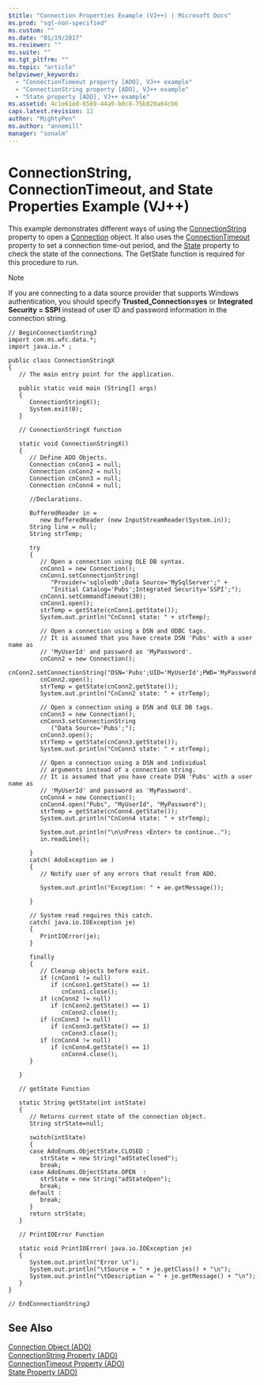 ```yaml
---
$title: "Connection Properties Example (VJ++) | Microsoft Docs"
ms.prod: "sql-non-specified"
ms.custom: ""
ms.date: "01/19/2017"
ms.reviewer: ""
ms.suite: ""
ms.tgt_pltfrm: ""
ms.topic: "article"
helpviewer_keywords: 
  - "ConnectionTimeout property [ADO], VJ++ example"
  - "ConnectionString property [ADO], VJ++ example"
  - "State property [ADO], VJ++ example"
ms.assetid: 4c1e61ed-6569-44a9-b0c8-75b820a64cb6
caps.latest.revision: 12
author: "MightyPen"
ms.author: "annemill"
manager: "sonalm"
---
```

# ConnectionString, ConnectionTimeout, and State Properties Example (VJ++)
This example demonstrates different ways of using the [ConnectionString](../../../ado/reference/ado-api/connectionstring-property-ado.md) property to open a [Connection](../../../ado/reference/ado-api/connection-object-ado.md) object. It also uses the [ConnectionTimeout](../../../ado/reference/ado-api/connectiontimeout-property-ado.md) property to set a connection time-out period, and the [State](../../../ado/reference/ado-api/state-property-ado.md) property to check the state of the connections. The GetState function is required for this procedure to run.  
  
> [!NOTE]
>  If you are connecting to a data source provider that supports Windows authentication, you should specify **Trusted_Connection=yes** or **Integrated Security = SSPI** instead of user ID and password information in the connection string.  
  
```  
// BeginConnectionStringJ  
import com.ms.wfc.data.*;  
import java.io.* ;  
  
public class ConnectionStringX  
{  
   // The main entry point for the application.  
  
   public static void main (String[] args)  
   {  
      ConnectionStringX();  
      System.exit(0);  
   }  
  
   // ConnectionStringX function  
  
   static void ConnectionStringX()  
   {  
      // Define ADO Objects.  
      Connection cnConn1 = null;  
      Connection cnConn2 = null;  
      Connection cnConn3 = null;  
      Connection cnConn4 = null;  
  
      //Declarations.  
  
      BufferedReader in =  
         new BufferedReader (new InputStreamReader(System.in));  
      String line = null;  
      String strTemp;  
  
      try  
      {  
         // Open a connection using OLE DB syntax.  
         cnConn1 = new Connection();  
         cnConn1.setConnectionString(  
            "Provider='sqloledb';Data Source='MySqlServer';" +  
            "Initial Catalog='Pubs';Integrated Security='SSPI';");  
         cnConn1.setCommandTimeout(30);  
         cnConn1.open();  
         strTemp = getState(cnConn1.getState());  
         System.out.println("CnConn1 state: " + strTemp);  
  
         // Open a connection using a DSN and ODBC tags.  
         // It is assumed that you have create DSN 'Pubs' with a user name as   
         // 'MyUserId' and password as 'MyPassword'.  
         cnConn2 = new Connection();  
         cnConn2.setConnectionString("DSN='Pubs';UID='MyUserId';PWD='MyPassword';");  
         cnConn2.open();  
         strTemp = getState(cnConn2.getState());  
         System.out.println("CnConn2 state: " + strTemp);  
  
         // Open a connection using a DSN and OLE DB tags.  
         cnConn3 = new Connection();  
         cnConn3.setConnectionString  
            ("Data Source='Pubs';");  
         cnConn3.open();  
         strTemp = getState(cnConn3.getState());  
         System.out.println("CnConn3 state: " + strTemp);  
  
         // Open a connection using a DSN and individual  
         // arguments instead of a connection string.  
         // It is assumed that you have create DSN 'Pubs' with a user name as   
         // 'MyUserId' and password as 'MyPassword'.  
         cnConn4 = new Connection();  
         cnConn4.open("Pubs", "MyUserId", "MyPassword");  
         strTemp = getState(cnConn4.getState());  
         System.out.println("CnConn4 state: " + strTemp);  
  
         System.out.println("\n\nPress <Enter> to continue..");  
         in.readLine();  
  
      }  
      catch( AdoException ae )  
      {  
         // Notify user of any errors that result from ADO.  
  
         System.out.println("Exception: " + ae.getMessage());  
  
      }  
  
      // System read requires this catch.  
      catch( java.io.IOException je)  
      {  
         PrintIOError(je);  
      }  
  
      finally  
      {  
         // Cleanup objects before exit.     
         if (cnConn1 != null)  
            if (cnConn1.getState() == 1)  
               cnConn1.close();    
         if (cnConn2 != null)  
            if (cnConn2.getState() == 1)  
               cnConn2.close();    
         if (cnConn3 != null)  
            if (cnConn3.getState() == 1)  
               cnConn3.close();    
         if (cnConn4 != null)  
            if (cnConn4.getState() == 1)  
               cnConn4.close();  
      }  
  
   }  
  
   // getState Function  
  
   static String getState(int intState)  
   {  
      // Returns current state of the connection object.  
      String strState=null;  
  
      switch(intState)  
      {  
      case AdoEnums.ObjectState.CLOSED :  
         strState = new String("adStateClosed");  
         break;  
      case AdoEnums.ObjectState.OPEN  :  
         strState = new String("adStateOpen");  
         break;  
      default :  
         break;  
      }  
      return strState;  
   }  
  
   // PrintIOError Function  
  
   static void PrintIOError( java.io.IOException je)  
   {  
      System.out.println("Error \n");  
      System.out.println("\tSource = " + je.getClass() + "\n");  
      System.out.println("\tDescription = " + je.getMessage() + "\n");  
   }  
}  
  
// EndConnectionStringJ  
```  
  
## See Also  
 [Connection Object (ADO)](../../../ado/reference/ado-api/connection-object-ado.md)   
 [ConnectionString Property (ADO)](../../../ado/reference/ado-api/connectionstring-property-ado.md)   
 [ConnectionTimeout Property (ADO)](../../../ado/reference/ado-api/connectiontimeout-property-ado.md)   
 [State Property (ADO)](../../../ado/reference/ado-api/state-property-ado.md)
